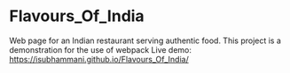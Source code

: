 # Flavours_Of_India

Web page for an Indian restaurant serving authentic food.
This project is a demonstration for the use of webpack
Live demo: https://isubhammani.github.io/Flavours_Of_India/
